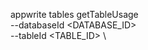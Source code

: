 appwrite tables getTableUsage \
        --databaseId <DATABASE_ID> \
        --tableId <TABLE_ID> \

